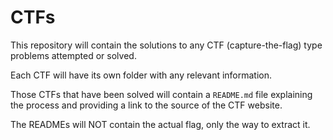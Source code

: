 # CTFs

This repository will contain the solutions to any CTF (capture-the-flag) type problems attempted or solved.

Each CTF will have its own folder with any relevant information.

Those CTFs that have been solved will contain a `README.md` file explaining the process and providing a link to the source of the CTF website.

The READMEs will NOT contain the actual flag, only the way to extract it.
